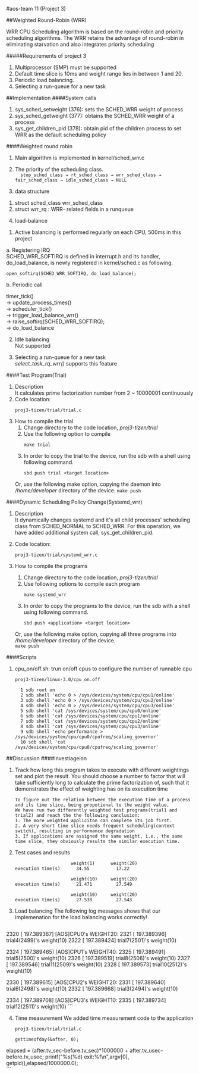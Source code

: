 #aos-team 11 (Project 3)

##Weighted Round-Robin (WRR)

WRR CPU Scheduling algorithm is based on the round-robin and priority scheduling algorithms. 
The WRR retains the advantage of round-robin in eliminating starvation and also integrates priority scheduling

#####Requirements of project 3
1.	Multiprocessor (SMP) must be supported 
2.	Default time slice is 10ms and weight range lies in between 1 and 20. 
3.	Periodic load balancing.
4.	Selecting a run-queue for a new task

##Implementation
####System calls  
1. sys_sched_setweight (376): sets the SCHED_WRR weight of process  
2. sys_sched_getweight (377): obtains the SCHED_WRR weight of a process  
3. sys_get_children_pid (378): obtain pid of the children process to set WRR as the default scheduling policy  
  
####Weighted round robin  
1.	Main algorithm is implemented in kernel/sched_wrr.c

2.	The priority of the scheduling class.  
		```  
    stop_sched_class → rt_sched_class → wrr_sched_class → fair_sched_class → idle_sched_class → NULL
		```  

3.	data structure  
  1)	struct sched_class wrr_sched_class  
  2)	struct wrr_rq : WRR- related fields in a runqueue   
      
4.	load-balance  
  
  1) Active balancing is performed regularly on each CPU, 500ms in this project  
 
  a. Registering IRQ  
    SCHED_WRR_SOFTIRQ is defined in interrupt.h and its handler, do_load_balance, is newly registered in kernel/sched.c as following.  
  
  ```
  open_softirq(SCHED_WRR_SOFTIRQ, do_load_balance);  
  ```
  
  b. Periodic call  
  
  timer_tick()  
  → update_process_times()   
  → scheduler_tick()  
  → trigger_load_balance_wrr()  
  → raise_softirq(SCHED_WRR_SOFTIRQ);  
  → do_load_balance  

  2)	Idle balancing  
  Not supported
  
  3) Selecting a run-queue for a new task  
  _select_task_rq_wrr()_ supports this feature

####Test Program(Trial)
1. Description  
	It calculates prime factorization number from 2 ~ 10000001 continuously  
2. Code location:
	```
	proj3-tizen/trial/trial.c
	```
3. How to compile the trial  
   1. Change directory to the code location, _proj3-tizen/trial_  
   2. Use the following option to compile  
		```	
		make trial
		```  
   3. In order to copy the trial to the device, run the sdb with a shell using following command.  
		```
		sbd push trial <target location>
		```
    Or,  use the following make option, copying the daemon into _/home/developer_ directory of the device.
		```
		make push
		```
	
####Dynamic Scheduling Policy Change(Systemd_wrr)
1. Description  
	It dynamically changes systemd and it's all child processes' scheduling class from SCHED_NORMAL to SCHED_WRR.
	For this operation, we have added additional system call, sys_get_children_pid.
	
2. Code location:  
	```
	proj3-tizen/trial/systemd_wrr.c
	```
3. How to compile the programs  
   1. Change directory to the code location, _proj3-tizen/trial_  
   2. Use following options to compile each program  
		```
		make systemd_wrr
		```
   3. In order to copy the programs to the device, run the sdb with a shell using following command.  
		```
		sbd push <application> <target location>
		```
    Or,  use the following make option, copying all three programs into _/home/developer_ directory of the device.  
		```
		make push
		```
	
####Scripts
1. cpu_on/off.sh: trun on/off cpus to configure the number of runnable cpu

	```
	proj3-tizen/linux-3.0/cpu_on.off
	```
	```
	  1 sdb root on
	  2 sdb shell 'echo 0 > /sys/devices/system/cpu/cpu1/online'
	  3 sdb shell 'echo 0 > /sys/devices/system/cpu/cpu2/online'
 	  4 sdb shell 'echo 0 > /sys/devices/system/cpu/cpu3/online'
 	  5 sdb shell 'cat /sys/devices/system/cpu/cpu0/online'
 	  6 sdb shell 'cat /sys/devices/system/cpu/cpu1/online'
 	  7 sdb shell 'cat /sys/devices/system/cpu/cpu2/online'
 	  8 sdb shell 'cat /sys/devices/system/cpu/cpu3/online'
 	  9 sdb shell 'echo performance > /sys/devices/system/cpu/cpu0/cpufreq/scaling_governor'
	  10 sdb shell 'cat /sys/devices/system/cpu/cpu0/cpufreq/scaling_governor'
	```


##Discussion
####Investiageion
1. Track how long this program takes to execute with different weightings set and plot the result. You should choose a number to factor that will take sufficiently long to calculate the prime factorization of, such that it demonstrates the effect of weighting has on its execution time

	```
	To figure out the relation between the execution time of a process and its time slice, being propotional to the weight value, 
	We have run two differently weighted test programs(trial1 and trial2) and reach the the following conclusion: 
	1. The more weighted appliciton can complete its job first. 
	2. A very short time slice needs frequent scheduling(context switch), resulting in performance degradation
	3. If applications are assigned the same weight, i.e., the same time slice, they obviously results the similar execution time. 
	```
	
2. Test cases and results
	```
	                     weight(1)      weight(20) 
	execution time(s)      34.55          17.22
	```
	```
	                     weight(10)     weight(20) 
	execution time(s)      21.471         27.549
	```
	```
	                     weight(10)     weight(20) 
	execution time(s)      27.538         27.543
	```	
3. Load balancing
  The following log messages shows that our implemenation for the load balancing works correctly! 

	```
  2320 [  197.389367] [AOS]CPU0's WEIGHT20:
  2321 [  197.389396] trial4(2499)'s weight(10)
  2322 [  197.389424] trial7(2501)'s weight(10)

  2324 [  197.389465] [AOS]CPU1's WEIGHT40:
  2325 [  197.389491] trial5(2500)'s weight(10)
  2326 [  197.389519] trial8(2506)'s weight(10)
  2327 [  197.389546] trial11(2509)'s weight(10)
  2328 [  197.389573] trial10(2512)'s weight(10)

  2330 [  197.389615] [AOS]CPU2's WEIGHT20:
  2331 [  197.389640] trial6(2498)'s weight(10)
  2332 [  197.389668] trial3(2494)'s weight(10)

  2334 [  197.389708] [AOS]CPU3's WEIGHT10:
  2335 [  197.389734] trial12(2511)'s weight(10)
	```

4. Time measurement
	We added time measurement code to the application
	```
	proj3-tizen/trial/trial.c
	```
	```
	gettimeofday(&after, 0);
  elapsed = (after.tv_sec-before.tv_sec)*1000000 + after.tv_usec-before.tv_usec;
  printf("%s(%d) exit:%f\n",argv[0], getpid(),elapsed/1000000.0);	
	```


